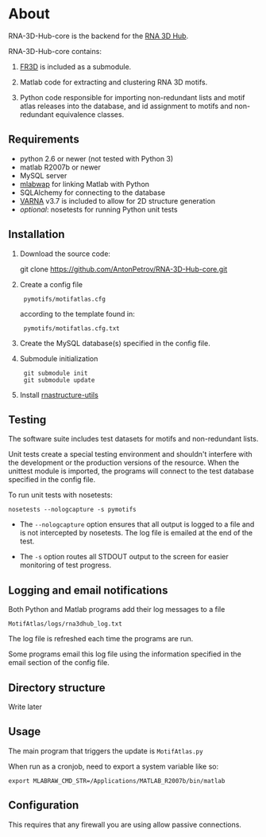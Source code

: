 # About

RNA-3D-Hub-core is the backend for the [RNA 3D
Hub](http://rna.bgsu.edu/rna3dhub).

RNA-3D-Hub-core contains:

1. [FR3D](https://github.com/BGSU-RNA/FR3D) is included as a submodule.

2. Matlab code for extracting and clustering RNA 3D motifs.

3. Python code responsible for importing non-redundant lists and motif atlas
   releases into the database, and id assignment to motifs and non-redundant
   equivalence classes.

## Requirements
* python 2.6 or newer (not tested with Python 3)
* matlab R2007b or newer
* MySQL server
* [mlabwap](http://mlabwrap.sourceforge.net) for linking Matlab with Python
* SQLAlchemy for connecting to the database
* [VARNA](http://varna.lri.fr) v3.7 is included to allow for 2D structure generation
* _optional_: nosetests for running Python unit tests

## Installation

1. Download the source code:

    git clone https://github.com/AntonPetrov/RNA-3D-Hub-core.git

2. Create a config file

        pymotifs/motifatlas.cfg

    according to the template found in:

        pymotifs/motifatlas.cfg.txt

3. Create the MySQL database(s) specified in the config file.

4. Submodule initialization

        git submodule init
        git submodule update

5. Install [rnastructure-utils](https://github.com/BGSU-RNA/RNA-Structure-utils)

## Testing

The software suite includes test datasets for motifs and non-redundant lists.

Unit tests create a special testing environment and shouldn't interfere with the
development or the production versions of the resource. When the unittest module
is imported, the programs will connect to the test database specified in the
config file.

To run unit tests with nosetests:

    nosetests --nologcapture -s pymotifs

* The `--nologcapture` option ensures that all output is logged to a file and is
  not intercepted by nosetests. The log file is emailed at the end of the test.

* The `-s` option routes all STDOUT output to the screen for easier monitoring
  of test progress.

## Logging and email notifications

Both Python and Matlab programs add their log messages to a file

    MotifAtlas/logs/rna3dhub_log.txt

The log file is refreshed each time the programs are run.

Some programs email this log file using the information specified in the email
section of the config file.

## Directory structure

Write later

## Usage

The main program that triggers the update is `MotifAtlas.py`

When run as a cronjob, need to export a system variable like so:

    export MLABRAW_CMD_STR=/Applications/MATLAB_R2007b/bin/matlab

## Configuration

This requires that any firewall you are using allow passive connections.
